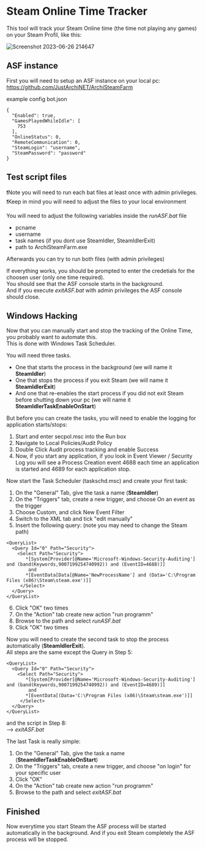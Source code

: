 # Steam Online Time Tracker
This tool will track your Steam Online time (the time not playing any games) on your Steam Profil, like this:

![Screenshot 2023-06-26 214647](https://github.com/stephanschorer/steamonlinetracker/assets/63855548/f6416fac-93ba-43ea-b252-434d5b67ac1d)

## ASF instance
First you will need to setup an ASF instance on your local pc:  
https://github.com/JustArchiNET/ArchiSteamFarm

example config bot.json
```
{
  "Enabled": true,
  "GamesPlayedWhileIdle": [
    753
  ],
  "OnlineStatus": 0,
  "RemoteCommunication": 0,
  "SteamLogin": "username",
  "SteamPassword": "password"
}
```

## Test script files
❗Note you will need to run each bat files at least once with admin privileges.  
❗Keep in mind you will need to adjust the files to your local environment  

You will need to adjust the following variables inside the *runASF.bat* file
- pcname
- username
- task names (if you dont use SteamIdler, SteamIdlerExit)
- path to ArchiSteamFarm.exe

Afterwards you can try to run both files (with admin privileges)

If everything works, you should be prompted to enter the credetials for the choosen user (only one time required).  
You should see that the ASF console starts in the background.  
And if you execute *exitASF.bat* with admin privileges the ASF console should close.

## Windows Hacking
Now that you can manually start and stop the tracking of the Online Time, you probably want to automate this.  
This is done with Windows Task Scheduler.

You will need three tasks.
- One that starts the process in the background (we will name it **SteamIdler**)
- One that stops the process if you exit Steam (we will name it **SteamIdlerExit**)
- And one that re-enables the start process if you did not exit Steam before shutting down your pc (we will name it **SteamIdlerTaskEnableOnStart**)

But before you can create the tasks, you will need to enable the logging for application starts/stops:
1. Start and enter secpol.msc into the Run box
2. Navigate to Local Policies/Audit Policy
3. Double Click Audit process tracking and enable Success
4. Now, if you start any application, if you look in Event Viewer / Security Log you will see a Process Creation event 4688 each time an application is started and 4689 for each application stop.    

Now start the Task Scheduler (taskschd.msc) and create your first task:
1. On the "General" Tab, give the task a name (**SteamIdler**)
2. On the "Triggers" tab, create a new trigger, and choose On an event as the trigger
3. Choose Custom, and click New Event Filter
4. Switch to the XML tab and tick "edit manually"
5. Insert the following query: (note you may need to change the Steam path)
```
<QueryList>
  <Query Id="0" Path="Security">
    <Select Path="Security">
       *[System[Provider[@Name='Microsoft-Windows-Security-Auditing'] and (band(Keywords,9007199254740992)) and (EventID=4688)]]
        and
       *[EventData[Data[@Name='NewProcessName'] and (Data='C:\Program Files (x86)\Steam\steam.exe')]]
     </Select>
  </Query>
</QueryList>
```
6. Click "OK" two times
7. On the "Action" tab create new action "run programm"
8. Browse to the path and select *runASF.bat*
9. Click "OK" two times

Now you will need to create the second task to stop the process automatically (**SteamIdlerExit**).  
All steps are the same except the Query in Step 5:
```
<QueryList>
  <Query Id="0" Path="Security">
    <Select Path="Security">
       *[System[Provider[@Name='Microsoft-Windows-Security-Auditing'] and (band(Keywords,9007199254740992)) and (EventID=4689)]]
        and
       *[EventData[(Data='C:\Program Files (x86)\Steam\steam.exe')]]
     </Select>
  </Query>
</QueryList>
```

and the script in Step 8:  
--> *exitASF.bat*

The last Task is really simple:
1. On the "General" Tab, give the task a name (**SteamIdlerTaskEnableOnStart**)
2. On the "Triggers" tab, create a new trigger, and choose "on login" for your specific user
3. Click "OK"
4. On the "Action" tab create new action "run programm"
5. Browse to the path and select *exitASF.bat*

## Finished

Now everytime you start Steam the ASF process will be started automatically in the background.
And if you exit Steam completely the ASF process will be stopped.
